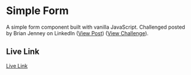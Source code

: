 # Simple Form

A simple form component built with vanilla JavaScript. Challenged posted by Brian Jenney on LinkedIn ([View Post](https://www.linkedin.com/posts/brianjenney_are-you-a-javascript-developer-or-a-reactjs-activity-7041420462387593217-MvEn/?utm_source=share&utm_medium=member_desktop)) ([View Challenge](https://docs.google.com/document/d/1zC4wts9HVIxBVdAdGrbk32-JEAbQh-orMGCMZE3sKAI/edit)).

## Live Link

[Live Link](https://mbronstein1.github.io/simple-form/)
